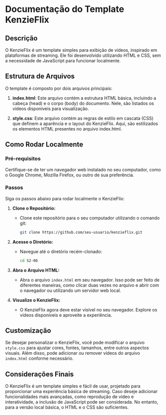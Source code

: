 # Documentação do Template KenzieFlix

## Descrição
O KenzieFlix é um template simples para exibição de vídeos, inspirado em plataformas de streaming. Ele foi desenvolvido utilizando HTML e CSS, sem a necessidade de JavaScript para funcionar localmente.

## Estrutura de Arquivos
O template é composto por dois arquivos principais:

1. **index.html**: Este arquivo contém a estrutura HTML básica, incluindo a cabeça (head) e o corpo (body) do documento. Nele, são listados os vídeos disponíveis para visualização.

2. **style.css**: Este arquivo contém as regras de estilo em cascata (CSS) que definem a aparência e o layout do KenzieFlix. Aqui, são estilizados os elementos HTML presentes no arquivo index.html.

## Como Rodar Localmente

### Pré-requisitos
Certifique-se de ter um navegador web instalado no seu computador, como o Google Chrome, Mozilla Firefox, ou outro de sua preferência.

### Passos
Siga os passos abaixo para rodar localmente o KenzieFlix:

1. **Clone o Repositório:**
   - Clone este repositório para o seu computador utilizando o comando git:
     ```bash
     git clone https://github.com/seu-usuario/kenzieflix.git
     ```

2. **Acesse o Diretório:**
   - Navegue até o diretório recém-clonado:
     ```bash
     cd S2-06
     ```

3. **Abra o Arquivo HTML:**
   - Abra o arquivo `index.html` em seu navegador. Isso pode ser feito de diferentes maneiras, como clicar duas vezes no arquivo e abrir com o navegador ou utilizando um servidor web local.

4. **Visualize o KenzieFlix:**
   - O KenzieFlix agora deve estar visível no seu navegador. Explore os vídeos disponíveis e aproveite a experiência.

## Customização
Se desejar personalizar o KenzieFlix, você pode modificar o arquivo `style.css` para ajustar cores, fontes, tamanhos, entre outros aspectos visuais. Além disso, pode adicionar ou remover vídeos do arquivo `index.html` conforme necessário.

## Considerações Finais
O KenzieFlix é um template simples e fácil de usar, projetado para proporcionar uma experiência básica de streaming. Caso deseje adicionar funcionalidades mais avançadas, como reprodução de vídeo e interatividade, a inclusão de JavaScript pode ser considerada. No entanto, para a versão local básica, o HTML e o CSS são suficientes.

